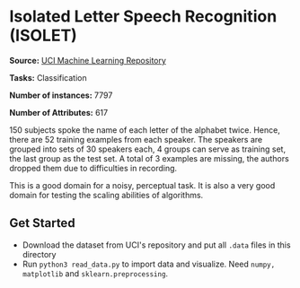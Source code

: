# Isolated Letter Speech Recognition (ISOLET)

**Source:** [UCI Machine Learning Repository](https://archive.ics.uci.edu/ml/datasets/isolet)

**Tasks:** Classification

**Number of instances:** 7797

**Number of Attributes:** 617

150 subjects spoke the name of each letter of the alphabet twice. Hence, there are 52 training examples from each speaker. The speakers are grouped into sets of 30 speakers each, 4 groups can serve as training set, the last group as the test set. A total of 3 examples are missing, the authors dropped them due to difficulties in recording.

This is a good domain for a noisy, perceptual task. It is also a very good domain for testing the scaling abilities of algorithms.

## Get Started

* Download the dataset from UCI's repository and put all `.data` files in this directory
* Run `python3 read_data.py` to import data and visualize. Need `numpy, matplotlib` and `sklearn.preprocessing`.

